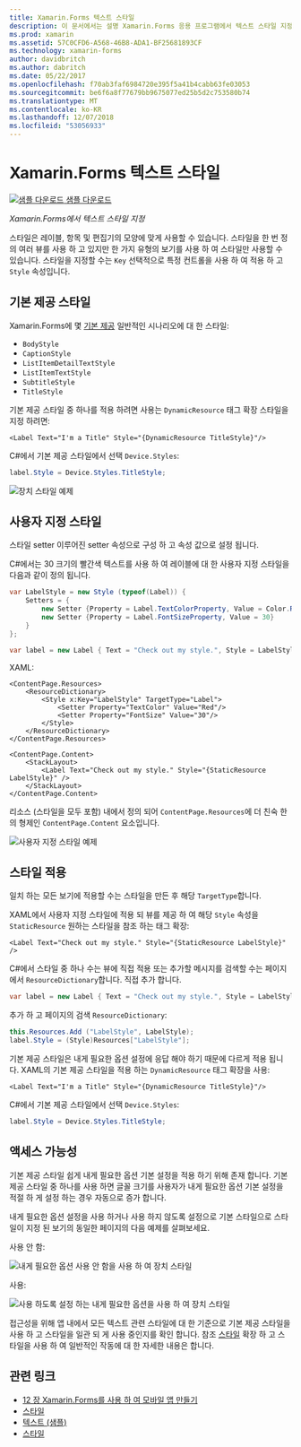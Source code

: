 ```yaml
---
title: Xamarin.Forms 텍스트 스타일
description: 이 문서에서는 설명 Xamarin.Forms 응용 프로그램에서 텍스트 스타일 지정 하는 방법입니다. 스타일을 한 번 정의 여러 뷰를 사용 하 고 있지만 한 가지 유형의 보기를 사용 하 여 스타일만 사용할 수 있습니다.
ms.prod: xamarin
ms.assetid: 57C0CFD6-A568-46B8-ADA1-BF25681893CF
ms.technology: xamarin-forms
author: davidbritch
ms.author: dabritch
ms.date: 05/22/2017
ms.openlocfilehash: f70ab3faf6984720e395f5a41b4cabb63fe03053
ms.sourcegitcommit: be6f6a8f77679bb9675077ed25b5d2c753580b74
ms.translationtype: MT
ms.contentlocale: ko-KR
ms.lasthandoff: 12/07/2018
ms.locfileid: "53056933"
---
```

# <a name="xamarinforms-text-styles"></a>Xamarin.Forms 텍스트 스타일

[![샘플 다운로드](~/media/shared/download.png) 샘플 다운로드](https://developer.xamarin.com/samples/xamarin-forms/UserInterface/Text)

_Xamarin.Forms에서 텍스트 스타일 지정_

스타일은 레이블, 항목 및 편집기의 모양에 맞게 사용할 수 있습니다. 스타일을 한 번 정의 여러 뷰를 사용 하 고 있지만 한 가지 유형의 보기를 사용 하 여 스타일만 사용할 수 있습니다.
스타일을 지정할 수는 `Key` 선택적으로 특정 컨트롤을 사용 하 여 적용 하 고 `Style` 속성입니다.

<a name="Built-In_Styles" />

## <a name="built-in-styles"></a>기본 제공 스타일

Xamarin.Forms에 몇 [기본 제공](xref:Xamarin.Forms.Device.Styles) 일반적인 시나리오에 대 한 스타일:

- `BodyStyle`
- `CaptionStyle`
- `ListItemDetailTextStyle`
- `ListItemTextStyle`
- `SubtitleStyle`
- `TitleStyle`

기본 제공 스타일 중 하나를 적용 하려면 사용는 `DynamicResource` 태그 확장 스타일을 지정 하려면:

```xaml
<Label Text="I'm a Title" Style="{DynamicResource TitleStyle}"/>
```

C#에서 기본 제공 스타일에서 선택 `Device.Styles`:

```csharp
label.Style = Device.Styles.TitleStyle;
```

![](styles-images/builtinstyles.png "장치 스타일 예제")

<a name="Custom_Styles" />

## <a name="custom-styles"></a>사용자 지정 스타일

스타일 setter 이루어진 setter 속성으로 구성 하 고 속성 값으로 설정 됩니다.

C#에서는 30 크기의 빨간색 텍스트를 사용 하 여 레이블에 대 한 사용자 지정 스타일을 다음과 같이 정의 됩니다.

```csharp
var LabelStyle = new Style (typeof(Label)) {
    Setters = {
        new Setter {Property = Label.TextColorProperty, Value = Color.Red},
        new Setter {Property = Label.FontSizeProperty, Value = 30}
    }
};

var label = new Label { Text = "Check out my style.", Style = LabelStyle };
```

XAML:

```xaml
<ContentPage.Resources>
    <ResourceDictionary>
        <Style x:Key="LabelStyle" TargetType="Label">
            <Setter Property="TextColor" Value="Red"/>
            <Setter Property="FontSize" Value="30"/>
        </Style>
    </ResourceDictionary>
</ContentPage.Resources>

<ContentPage.Content>
    <StackLayout>
        <Label Text="Check out my style." Style="{StaticResource LabelStyle}" />
    </StackLayout>
</ContentPage.Content>
```

리소스 (스타일을 모두 포함) 내에서 정의 되어 `ContentPage.Resources`에 더 친숙 한의 형제인 `ContentPage.Content` 요소입니다.

![](styles-images/customstyle.png "사용자 지정 스타일 예제")

<a name="Applying_Styles" />

## <a name="applying-styles"></a>스타일 적용

일치 하는 모든 보기에 적용할 수는 스타일을 만든 후 해당 `TargetType`합니다.

XAML에서 사용자 지정 스타일에 적용 되 뷰를 제공 하 여 해당 `Style` 속성을 `StaticResource` 원하는 스타일을 참조 하는 태그 확장:

```xaml
<Label Text="Check out my style." Style="{StaticResource LabelStyle}" />
```

C#에서 스타일 중 하나 수는 뷰에 직접 적용 또는 추가할 메시지를 검색할 수는 페이지에서 `ResourceDictionary`합니다. 직접 추가 합니다.

```csharp
var label = new Label { Text = "Check out my style.", Style = LabelStyle };
```

추가 하 고 페이지의 검색 `ResourceDictionary`:

```csharp
this.Resources.Add ("LabelStyle", LabelStyle);
label.Style = (Style)Resources["LabelStyle"];
```

기본 제공 스타일은 내게 필요한 옵션 설정에 응답 해야 하기 때문에 다르게 적용 됩니다. XAML의 기본 제공 스타일을 적용 하는 `DynamicResource` 태그 확장을 사용:

```xaml
<Label Text="I'm a Title" Style="{DynamicResource TitleStyle}"/>
```

C#에서 기본 제공 스타일에서 선택 `Device.Styles`:

```csharp
label.Style = Device.Styles.TitleStyle;
```

## <a name="accessibility"></a>액세스 가능성

기본 제공 스타일 쉽게 내게 필요한 옵션 기본 설정을 적용 하기 위해 존재 합니다. 기본 제공 스타일 중 하나를 사용 하면 글꼴 크기를 사용자가 내게 필요한 옵션 기본 설정을 적절 하 게 설정 하는 경우 자동으로 증가 합니다.

내게 필요한 옵션 설정을 사용 하거나 사용 하지 않도록 설정으로 기본 스타일으로 스타일이 지정 된 보기의 동일한 페이지의 다음 예제를 살펴보세요.

사용 안 함:

![](styles-images/pre-access.png "내게 필요한 옵션 사용 안 함을 사용 하 여 장치 스타일")

사용:

![](styles-images/post-access.png "사용 하도록 설정 하는 내게 필요한 옵션을 사용 하 여 장치 스타일")

접근성을 위해 앱 내에서 모든 텍스트 관련 스타일에 대 한 기준으로 기본 제공 스타일을 사용 하 고 스타일을 일관 되 게 사용 중인지를 확인 합니다. 참조 [스타일](~/xamarin-forms/user-interface/styles/index.md) 확장 하 고 스타일을 사용 하 여 일반적인 작동에 대 한 자세한 내용은 합니다.


## <a name="related-links"></a>관련 링크

- [12 장 Xamarin.Forms를 사용 하 여 모바일 앱 만들기](https://developer.xamarin.com/r/xamarin-forms/book/chapter12.pdf)
- [스타일](~/xamarin-forms/user-interface/styles/index.md)
- [텍스트 (샘플)](https://developer.xamarin.com/samples/xamarin-forms/UserInterface/Text)
- [스타일](xref:Xamarin.Forms.Style)
